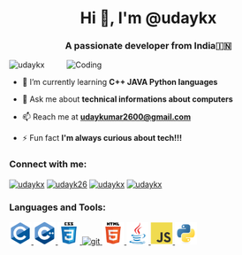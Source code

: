 <h1 align="center">Hi 👋, I'm @udaykx</h1>
<h3 align="center">A passionate developer from India🇮🇳</h3>
<img align="right" alt="Coding" width="400" src="https://media.tenor.com/o-wNCEq_6f0AAAAM/pompo-the-cinephile-typing-fast.gif">
<p align="left"> <img src="https://komarev.com/ghpvc/?username=udaykx&label=Profile%20views&color=0e75b6&style=flat" alt="udaykx" /> </p>

- 🌱 I’m currently learning **C++ JAVA Python languages**

- 💬 Ask me about **technical informations about computers**

- 📫 Reach me at **udaykumar2600@gmail.com**

- ⚡ Fun fact **I'm always curious about tech!!!**

<h3 align="left">Connect with me:</h3>
<p align="left">
<a href="https://linkedin.com/in/udaykx" target="blank"><img align="center" src="https://raw.githubusercontent.com/rahuldkjain/github-profile-readme-generator/master/src/images/icons/Social/linked-in-alt.svg" alt="udaykx" height="30" width="40" /></a>
<a href="https://fb.com/udayk26" target="blank"><img align="center" src="https://raw.githubusercontent.com/rahuldkjain/github-profile-readme-generator/master/src/images/icons/Social/facebook.svg" alt="udayk26" height="30" width="40" /></a>
<a href="https://instagram.com/udaykx" target="blank"><img align="center" src="https://raw.githubusercontent.com/rahuldkjain/github-profile-readme-generator/master/src/images/icons/Social/instagram.svg" alt="udaykx" height="30" width="40" /></a>
<a href="https://www.youtube.com/c/udaykx" target="blank"><img align="center" src="https://raw.githubusercontent.com/rahuldkjain/github-profile-readme-generator/master/src/images/icons/Social/youtube.svg" alt="udaykx" height="30" width="40" /></a>
</p>

<h3 align="left">Languages and Tools:</h3>
<p align="left"> <a href="https://www.cprogramming.com/" target="_blank" rel="noreferrer"> <img src="https://raw.githubusercontent.com/devicons/devicon/master/icons/c/c-original.svg" alt="c" width="40" height="40"/> </a> <a href="https://www.w3schools.com/cpp/" target="_blank" rel="noreferrer"> <img src="https://raw.githubusercontent.com/devicons/devicon/master/icons/cplusplus/cplusplus-original.svg" alt="cplusplus" width="40" height="40"/> </a> <a href="https://www.w3schools.com/css/" target="_blank" rel="noreferrer"> <img src="https://raw.githubusercontent.com/devicons/devicon/master/icons/css3/css3-original-wordmark.svg" alt="css3" width="40" height="40"/> </a> <a href="https://git-scm.com/" target="_blank" rel="noreferrer"> <img src="https://www.vectorlogo.zone/logos/git-scm/git-scm-icon.svg" alt="git" width="40" height="40"/> </a> <a href="https://www.w3.org/html/" target="_blank" rel="noreferrer"> <img src="https://raw.githubusercontent.com/devicons/devicon/master/icons/html5/html5-original-wordmark.svg" alt="html5" width="40" height="40"/> </a> <a href="https://www.java.com" target="_blank" rel="noreferrer"> <img src="https://raw.githubusercontent.com/devicons/devicon/master/icons/java/java-original.svg" alt="java" width="40" height="40"/> </a> <a href="https://developer.mozilla.org/en-US/docs/Web/JavaScript" target="_blank" rel="noreferrer"> <img src="https://raw.githubusercontent.com/devicons/devicon/master/icons/javascript/javascript-original.svg" alt="javascript" width="40" height="40"/> </a> <a href="https://www.python.org" target="_blank" rel="noreferrer"> <img src="https://raw.githubusercontent.com/devicons/devicon/master/icons/python/python-original.svg" alt="python" width="40" height="40"/> </a> </p>

